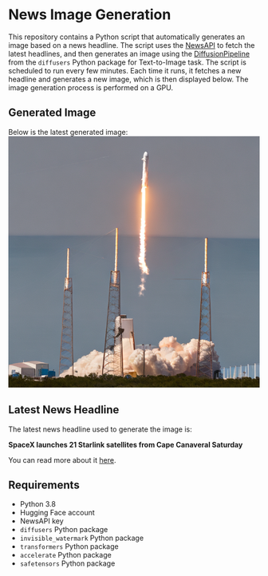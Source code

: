 # News Image Generation
This repository contains a Python script that automatically generates an image based on a news headline. The script uses the [NewsAPI](https://newsapi.org/) to fetch the latest headlines, and then generates an image using the [DiffusionPipeline](https://github.com/huggingface/diffusers) from the `diffusers` Python package for Text-to-Image task.
The script is scheduled to run every few minutes. Each time it runs, it fetches a new headline and generates a new image, which is then displayed below. The image generation process is performed on a GPU.

## Generated Image
Below is the latest generated image:
![Generated Image](image.png)

## Latest News Headline
The latest news headline used to generate the image is:

**SpaceX launches 21 Starlink satellites from Cape Canaveral Saturday**

You can read more about it [here](https://news.google.com/rss/articles/CBMikgFBVV95cUxNMEVYOW4zLWtKTGk3SHNCQTJqWXNjblc3REFpaGNKSk5OdENWQXF0aWprWVJxTWdPMEVIY2tCdV9RUGxPU1ZxZEcyQ1F2cTl4TS1zV0l4OXd1bkxkdzJ2b2JpQ0lFczFWY2dFVnRrYk9XZlRHMGIzcXJuRlptbXVRR3VFRnRNcmhPanVGV2Itemdudw?oc=5).

## Requirements
- Python 3.8
- Hugging Face account
- NewsAPI key
- `diffusers` Python package
- `invisible_watermark` Python package
- `transformers` Python package
- `accelerate` Python package
- `safetensors` Python package
